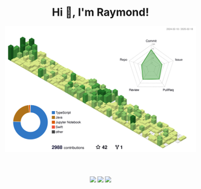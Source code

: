 <h1 align="center">Hi 👋, I'm Raymond!</h1>
<!---
[//]: <> # ![output](https://user-images.githubusercontent.com/73725736/158999033-30de7288-fdfa-4de5-b43e-6fc14062be17.gif)
-->



<p align="center" >
	<picture>
	  <source media="(prefers-color-scheme: dark)"  srcset="https://raw.githubusercontent.com/raymondanythings/raymondanythings/output-3d-contrib/night.svg" />
	  <source media="(prefers-color-scheme: light)" srcset="https://raw.githubusercontent.com/raymondanythings/raymondanythings/output-3d-contrib/day.svg" />
	  <img alt="github profile contributions chart"    src="https://raw.githubusercontent.com/raymondanythings/raymondanythings/output-3d-contrib/day.svg" />
	</picture>
</p>


<br/><br/>
<div align=center>
<img src="https://hits.seeyoufarm.com/api/count/incr/badge.svg?url=https%3A%2F%2Fgithub.com%2Fraymondanythings&count_bg=%2379C83D&title_bg=%23555555&icon=&icon_color=%23E7E7E7&title=hits&edge_flat=false" />
  <img src="https://komarev.com/ghpvc/?username=raymondanythings&label=Profile%20views&color=0e75b6&style=flat" />
  <img src="https://wakatime.com/badge/user/e1454ff1-4a10-4059-a7b1-630fa4afbd6a.svg" />
</div>

<br/><br/>



